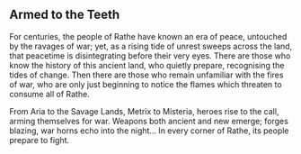 ## Armed to the Teeth

For centuries, the people of Rathe have known an era of peace, untouched by the ravages of war; yet, as a rising tide of unrest sweeps across the land, that peacetime is disintegrating before their very eyes. There are those who know the history of this ancient land, who quietly prepare, recognising the tides of change. Then there are those who remain unfamiliar with the fires of war, who are only just beginning to notice the flames which threaten to consume all of Rathe.

From Aria to the Savage Lands, Metrix to Misteria, heroes rise to the call, arming themselves for war. Weapons both ancient and new emerge; forges blazing, war horns echo into the night... In every corner of Rathe, its people prepare to fight.
